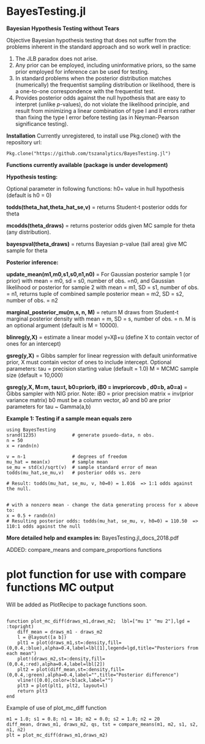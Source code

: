 # BayesTesting.jl
**Bayesian Hypothesis Testing without Tears**

Objective Bayesian hypothesis testing that does not suffer from the problems inherent in the standard approach and so work well in practice:
1.	The JLB paradox does not arise.
2.	Any prior can be employed, including uninformative priors, so the same prior employed for inference can be used for testing.
3.	In standard problems when the posterior distribution matches (numerically) the frequentist sampling distribution or likelihood, there is a one-to-one correspondence with the frequentist test.
4.	Provides posterior odds against the null hypothesis that are easy to interpret (unlike *p*-values), do not violate the likelihood principle, and result from minimizing a linear combination of type I and II errors rather than fixing the type I error before testing (as in Neyman-Pearson significance testing).

**Installation**
Currently unregistered, to install use Pkg.clone() with the repository url:

`Pkg.clone("https://github.com/tszanalytics/BayesTesting.jl")`


**Functions currently available (package is under development)**

**Hypothesis testing:**

Optional parameter in following functions: h0= value in hull hypothesis (default is h0 = 0)

**todds(theta_hat,theta_hat_se,v)** = returns Student-t posterior odds for theta

**mcodds(theta_draws)** = returns posterior odds given MC sample for theta (any distribution).

**bayespval(theta_draws)** = returns Bayesian p-value (tail area) give MC sample for theta

**Posterior inference:**

**update_mean(m1,m0,s1,s0,n1,n0)** = For Gaussian posterior sample 1 (or prior) with mean = m0, sd = s0, number of obs. =n0, and Gaussian likelihood or posterior for sample 2 with mean = m1, SD = s1, number of obs. = n1, returns tuple of combined sample posterior mean = m2, SD = s2, number of obs. = n2

**marginal_posterior_mu(m,s, n, M)** = return M draws from Student-t marginal posterior density with mean = m, SD = s, number of obs. = n.  M is an optional argument (default is M = 10000).

**blinreg(y,X)** = estimate a linear model y=Xβ+u (define X to contain vector of ones for an intercept)

**gsreg(y,X)** = Gibbs sampler for linear regression with default uninformative prior, X must contain 
	vector of ones to include intercept.
                Optional parameters:
                tau = precision starting value (default = 1.0)
                M = MCMC sample size (default = 10,000)

**gsreg(y,X, M=m, tau=t, b0=priorb, iB0 = invpriorcovb , d0=b, a0=a)** = Gibbs sampler with NIG prior.
          Note: iB0 = prior precision matrix = inv(prior variance matrix)
                b0 must be a column vector, 
                a0 and b0 are prior parameters for tau ~ Gamma(a,b)


**Example 1: Testing if a sample mean equals zero**

```
using BayesTesting
srand(1235)             # generate psuedo-data, n obs.
n = 50
x = randn(n)

v = n-1                 # degrees of freedom
mu_hat = mean(x)        # sample mean
se_mu = std(x)/sqrt(v)  # sample standard error of mean
todds(mu_hat,se_mu,v)   # posterior odds vs. zero

# Result: todds(mu_hat, se_mu, v, h0=0) = 1.016  => 1:1 odds against the null.


# with a nonzero mean - change the data generating process for x above to:
x = 0.5 + randn(n)
# Resulting posterior odds: todds(mu_hat, se_mu, v, h0=0) = 110.50  => 110:1 odds against the null
```

**More detailed help and examples in:** BayesTesting.jl_docs_2018.pdf

ADDED: compare_means and compare_proportions functions

# plot function for use with compare functions MC output
  Will be added as PlotRecipe to package functions soon.
```

function plot_mc_diff(draws_m1,draws_m2;  lbl=["mu 1" "mu 2"],lgd = :topright)
    diff_mean = draws_m1 - draws_m2
    l = @layout([a b])
    plt1 = plot(draws_m1,st=:density,fill=(0,0.4,:blue),alpha=0.4,label=lbl[1],legend=lgd,title="Posteriors from each mean")
    plot!(draws_m2,st=:density,fill=(0,0.4,:red),alpha=0.4,label=lbl[2])
    plt2 = plot(diff_mean,st=:density,fill=(0,0.4,:green),alpha=0.4,label="",title="Posterior difference")
    vline!([0.0],color=:black,label="")
    plt3 = plot(plt1, plt2, layout=l)
    return plt3
end
```

Example of use of plot_mc_diff function
```
m1 = 1.0; s1 = 0.8; n1 = 10; m2 = 0.0; s2 = 1.0; n2 = 20
diff_mean, draws_m1, draws_m2, qs, tst = compare_means(m1, m2, s1, s2, n1, n2)
plt = plot_mc_diff(draws_m1,draws_m2)
```
